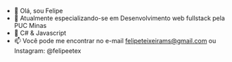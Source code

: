 - 👋 Olá, sou Felipe
- 🌱 Atualmente especializando-se em Desenvolvimento web fullstack pela PUC Minas
- 💞️ C# & Javascript
- 📫 Você pode me encontrar no e-mail <felipeteixeirams@gmail.com> ou Instagram: @felipeetex

<!---
felipeteixeirams/felipeteixeirams is a ✨ special ✨ repository because its `README.md` (this file) appears on your GitHub profile.
You can click the Preview link to take a look at your changes.
--->
